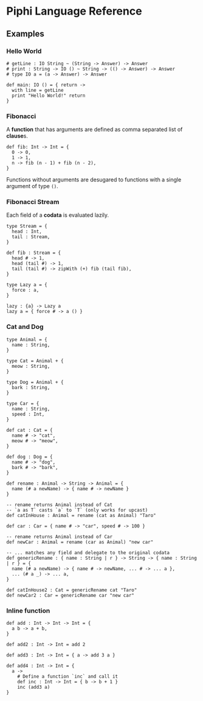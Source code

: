 # Piphi Language Reference

## Examples

### Hello World

```
# getLine : IO String ~ (String -> Answer) -> Answer
# print : String -> IO () ~ String -> (() -> Answer) -> Answer
# type IO a = (a -> Answer) -> Answer

def main: IO () = { return ->
  with line = getLine
  print "Hello World!" return
}
```

### Fibonacci

A **function** that has arguments are defined as comma separated list of **clause**s.

```
def fib: Int -> Int = {
  0 -> 0,
  1 -> 1,
  n -> fib (n - 1) + fib (n - 2),
}
```

Functions without arguments are desugared to functions with a single argument of type `()`.

### Fibonacci Stream

Each field of a **codata** is evaluated lazily.

```
type Stream = {
  head : Int,
  tail : Stream,
}

def fib : Stream = {
  head # -> 1,
  head (tail #) -> 1,
  tail (tail #) -> zipWith (+) fib (tail fib),
}
```

```
type Lazy a = {
  force : a,
}

lazy : {a} -> Lazy a
lazy a = { force # -> a () }
```

### Cat and Dog

```
type Animal = {
  name : String,
}

type Cat = Animal + {
  meow : String,
}

type Dog = Animal + {
  bark : String,
}

type Car = {
  name : String,
  speed : Int,
}

def cat : Cat = {
  name # -> "cat",
  meow # -> "meow",
}

def dog : Dog = {
  name # -> "dog",
  bark # -> "bark",
}

def rename : Animal -> String -> Animal = {
  name (# a newName) -> { name # -> newName }
}

-- rename returns Animal instead of Cat
-- `a as T` casts `a` to `T` (only works for upcast)
def catInHouse : Animal = rename (cat as Animal) "Taro"

def car : Car = { name # -> "car", speed # -> 100 }

-- rename returns Animal instead of Car
def newCar : Animal = rename (car as Animal) "new car"

-- ... matches any field and delegate to the original codata
def genericRename : { name : String | r } -> String -> { name : String | r } = {
  name (# a newName) -> { name # -> newName, ... # -> ... a },
  ... (# a _) -> ... a,
}

def catInHouse2 : Cat = genericRename cat "Taro"
def newCar2 : Car = genericRename car "new car"
```

### Inline function

```
def add : Int -> Int -> Int = {
  a b -> a + b,
}

def add2 : Int -> Int = add 2

def add3 : Int -> Int = { a -> add 3 a }

def add4 : Int -> Int = {
  a ->
    # Define a function `inc` and call it
    def inc : Int -> Int = { b -> b + 1 }
    inc (add3 a)
}
```